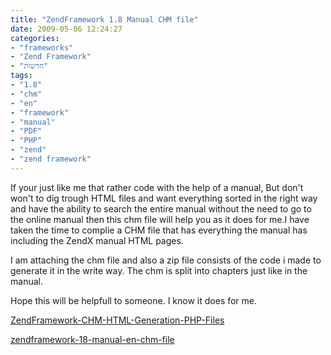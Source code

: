 ```yaml
---
title: "ZendFramework 1.8 Manual CHM file"
date: 2009-05-06 12:24:27
categories: 
- "frameworks"
- "Zend Framework"
- "חדשות"
tags: 
- "1.8"
- "chm"
- "en"
- "framework"
- "manual"
- "PDF"
- "PHP"
- "zend"
- "zend framework"
---
```


<div style="direction:ltr;text-align:left;">If your just like me that rather code with the help of a manual, But don't won't to dig trough HTML files and want everything sorted in the right way and have the ability to search the entire manual without the need to go to the online manual then this chm file will help you as it does for me.I have taken the time to complie a CHM file that has everything the manual has including the ZendX manual HTML pages.

I am attaching the chm file and also a zip file consists of the code i made to generate it in the write way. The chm is split into chapters just like in the manual.

Hope this will be helpfull to someone. I know it does for me.

<a href="http://www.vadimg.co.il/wp-content/uploads/2009/05/zf.zip">ZendFramework-CHM-HTML-Generation-PHP-Files</a>

<a href="http://www.vadimg.co.il/wp-content/uploads/2009/05/zendframework-18-manual-en.zip">zendframework-18-manual-en-chm-file</a></div>

